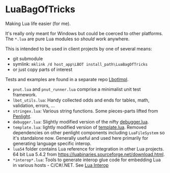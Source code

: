 # LuaBagOfTricks

Making Lua life easier (for me).

It's really only meant for Windows but could be coerced to other platforms.
The `*.lua` are pure Lua modules so *should* work anywhere.

This is intended to be used in client projects by one of several means:
  - git submodule
  - symlink: `mklink /d host_app\LBOT install_path\LuaBagOfTricks`
  - or just copy parts of interest

Tests and examples are found in a separate repo [LbotImpl](https://github.com/cepthomas/LbotImpl.git).

- `pnut.lua` and `pnut_runner.lua` comprise a minimalist unit test framework.
- `lbot_utils.lua`: Handy collected odds and ends for tables, math, validation, errors, ...
- `stringex.lua`: Various string functions. Some pieces-parts lifted from  [Penlight](https://github.com/lunarmodules/Penlight).
- `debugger.lua`: Slightly modified version of the nifty [debugger.lua](https://github.com/slembcke/debugger.lua).
- `template.lua`: lightly modified version of [template.lua](https://github.com/lunarmodules/Penlight).
  Removed dependencies on other penlight components including `LuaFileSystem` so it's standalone now.
  Generally useful and used here primarily for generating language specific interop.
- `lua54` folder contains Lua reference for integration in other Lua projects.
  64 bit Lua 5.4.2 from https://luabinaries.sourceforge.net/download.html.
- `*interop*.lua`: Tools to generate interop glue code for embedding Lua in various hosts - C/C#/.NET.
  See [Lua Interop](doc/Interop.md)
